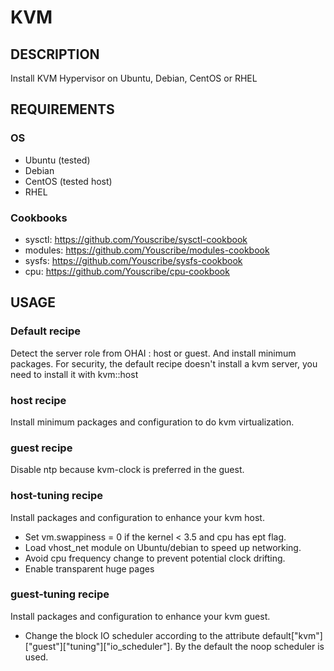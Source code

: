 # KVM 

## DESCRIPTION

Install KVM Hypervisor on Ubuntu, Debian, CentOS or RHEL

## REQUIREMENTS

### OS

* Ubuntu (tested)
* Debian
* CentOS (tested host)
* RHEL

### Cookbooks

* sysctl: https://github.com/Youscribe/sysctl-cookbook
* modules: https://github.com/Youscribe/modules-cookbook
* sysfs: https://github.com/Youscribe/sysfs-cookbook
* cpu: https://github.com/Youscribe/cpu-cookbook

## USAGE

### Default recipe

Detect the server role from OHAI : host or guest. And install minimum packages.
For security, the default recipe doesn't install a kvm server, you need to install it with kvm::host

### host recipe

Install minimum packages and configuration to do kvm virtualization.

### guest recipe

Disable ntp because kvm-clock is preferred in the guest.

### host-tuning recipe

Install packages and configuration to enhance your kvm host.

* Set vm.swappiness = 0 if the kernel < 3.5 and cpu has ept flag.
* Load vhost_net module on Ubuntu/debian to speed up networking.
* Avoid cpu frequency change to prevent potential clock drifting.
* Enable transparent huge pages

### guest-tuning recipe

Install packages and configuration to enhance your kvm guest.

* Change the block IO scheduler according to the attribute default["kvm"]["guest"]["tuning"]["io_scheduler"]. By the default the noop scheduler is used.

